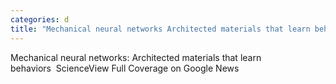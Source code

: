 ```yaml
---
categories: d
title: "Mechanical neural networks Architected materials that learn behaviors  Science"
---
```

Mechanical neural networks: Architected materials that learn behaviors&nbsp;&nbsp;ScienceView Full Coverage on Google News